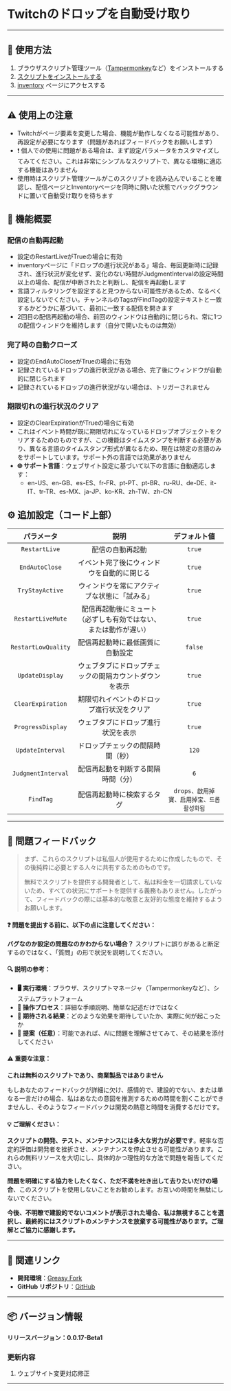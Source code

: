 # **Twitchのドロップを自動受け取り**

---

## **👻 使用方法**

1. ブラウザスクリプト管理ツール（[Tampermonkey](https://chrome.google.com/webstore/detail/tampermonkey/dhdgffkkebhmkfjojejmpbldmpobfkfo)など）をインストールする
2. [スクリプトをインストールする](https://update.greasyfork.org/scripts/474799/Twitch%20%E8%87%AA%E5%8B%95%E9%A0%98%E5%8F%96%E6%8E%89%E5%AF%B6%20%20Auto%20Receive%20Drops.user.js)
3. [inventory](https://www.twitch.tv/drops/inventory) ページにアクセスする

---

## **⚠️ 使用上の注意**
- Twitchがページ要素を変更した場合、機能が動作しなくなる可能性があり、再設定が必要になります（問題があればフィードバックをお願いします）
- ❗️ 個人での使用に問題がある場合は、まず設定パラメータをカスタマイズしてみてください。これは非常にシンプルなスクリプトで、異なる環境に適応する機能はありません
- 使用時はスクリプト管理ツールがこのスクリプトを読み込んでいることを確認し、配信ページとInventoryページを同時に開いた状態でバックグラウンドに置いて自動受け取りを待ちます


## **📜 機能概要**

### **配信の自動再起動**
- 設定のRestartLiveがTrueの場合に有効
- inventoryページに「ドロップの進行状況がある」場合、毎回更新時に記録され、進行状況が変化せず、変化のない時間がJudgmentIntervalの設定時間以上の場合、配信が中断されたと判断し、配信を再起動します
- 言語フィルタリングを設定すると見つからない可能性があるため、なるべく設定しないでください。チャンネルのTagsがFindTagの設定テキストと一致するかどうかに基づいて、最初に一致する配信を開きます
- 2回目の配信再起動の場合、前回のウィンドウは自動的に閉じられ、常に1つの配信ウィンドウを維持します（自分で開いたものは無効）

### **完了時の自動クローズ**
- 設定のEndAutoCloseがTrueの場合に有効
- 記録されているドロップの進行状況がある場合、完了後にウィンドウが自動的に閉じられます
- 記録されているドロップの進行状況がない場合は、トリガーされません

### **期限切れの進行状況のクリア**
- 設定のClearExpirationがTrueの場合に有効
- これはイベント時間が既に期限切れになっているドロップオブジェクトをクリアするためのものですが、この機能はタイムスタンプを判断する必要があり、異なる言語のタイムスタンプ形式が異なるため、現在は特定の言語のみをサポートしています。サポート外の言語では効果がありません
- **🌐 サポート言語**：ウェブサイト設定に基づいて以下の言語に自動適応します：
  - en-US、en-GB、es-ES、fr-FR、pt-PT、pt-BR、ru-RU、de-DE、it-IT、tr-TR、es-MX、ja-JP、ko-KR、zh-TW、zh-CN


## **⚙️ 追加設定（コード上部）**

|   **パラメータ**    |                             **説明**                             |             **デフォルト値**              |
| :-----------------: | :--------------------------------------------------------------: | :---------------------------------------: |
|    `RestartLive`    |                         配信の自動再起動                         |                  `true`                   |
|   `EndAutoClose`    |            イベント完了後にウィンドウを自動的に閉じる            |                  `true`                   |
|   `TryStayActive`   |           ウィンドウを常にアクティブな状態に「試みる」           |                  `true`                   |
|  `RestartLiveMute`  | 配信再起動後にミュート（必ずしも有効ではない、または動作が遅い） |                  `true`                   |
| `RestartLowQuality` |                 配信再起動時に最低画質に自動設定                 |                  `false`                  |
|   `UpdateDisplay`   |      ウェブタブにドロップチェックの間隔カウントダウンを表示      |                  `true`                   |
|  `ClearExpiration`  |            期限切れイベントのドロップ進行状況をクリア            |                  `true`                   |
|  `ProgressDisplay`  |                ウェブタブにドロップ進行状況を表示                |                  `true`                   |
|  `UpdateInterval`   |                 ドロップチェックの間隔時間（秒）                 |                   `120`                   |
| `JudgmentInterval`  |                配信再起動を判断する間隔時間（分）                |                    `6`                    |
|      `FindTag`      |                    配信再起動時に検索するタグ                    | `drops、啟用掉寶、启用掉宝、드롭활성화됨` |

---

## 📣 問題フィードバック

> まず、これらのスクリプトは私個人が使用するために作成したもので、その後純粋に必要とする人々に共有するためのものです。
>
> 無料でスクリプトを提供する開発者として、私は料金を一切請求していないため、すべての状況にサポートを提供する義務もありません。したがって、フィードバックの際には基本的な敬意と友好的な態度を維持するようお願いします。

#### ❓ 問題を提出する前に、以下の点に注意してください：

**バグなのか設定の問題なのかわからない場合？** スクリプトに誤りがあると断定するのではなく、「質問」の形で状況を説明してください。

#### 🔍 説明の参考：

- **🖥️ 実行環境**：ブラウザ、スクリプトマネージャ（Tampermonkeyなど）、システムプラットフォーム
- **🧭 操作プロセス**：詳細な手順説明、簡単な記述だけではなく
- **🎯 期待される結果**：どのような効果を期待していたか、実際に何が起こったか
- **🤖 提案（任意）**：可能であれば、AIに問題を理解させてみて、その結果を添付してください

#### ⚠️ 重要な注意：

**これは無料のスクリプトであり、商業製品ではありません**

もしあなたのフィードバックが詳細に欠け、感情的で、建設的でない、または単なる一言だけの場合、私はあなたの意図を推測するための時間を割くことができませんし、そのようなフィードバックは開発の熱意と時間を消費するだけです。

#### 💡 ご理解ください：

**スクリプトの開発、テスト、メンテナンスには多大な労力が必要です**。軽率な否定的評価は開発者を挫折させ、メンテナンスを停止させる可能性があります。これらの無料リソースを大切にし、具体的かつ理性的な方法で問題を報告してください。

**問題を明確にする協力をしたくなく、ただ不満を吐き出して去りたいだけの場合**、このスクリプトを使用しないことをお勧めします。お互いの時間を無駄にしないでください。

**今後、不明瞭で建設的でないコメントが表示された場合、私は無視することを選択し、最終的にはスクリプトのメンテナンスを放棄する可能性があります。ご理解とご協力に感謝します。**

---

## **🔗 関連リンク**

- **開発環境**：[Greasy Fork](https://greasyfork.org/zh-TW/users/989635-canaan-hs)  
- **GitHub リポジトリ**：[GitHub](https://github.com/Canaan-HS/MonkeyScript/tree/main/TwitchReceiveDrops)

---

## **📦 バージョン情報**

**リリースバージョン：0.0.17-Beta1**

### **更新内容**
1. ウェブサイト変更対応修正

---